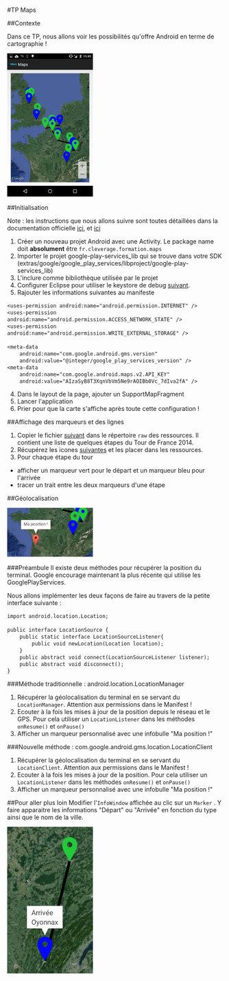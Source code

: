 #TP Maps

##Contexte

Dans ce TP, nous allons voir les possibilités qu'offre Android en terme de cartographie !

<img src="map.png" width="200px"/>

##Initialisation

Note : les instructions que nous allons suivre sont toutes détaillées dans la documentation officielle <a href="http://developer.android.com/google/play-services/setup.html">ici</a>, et <a href="https://developers.google.com/maps/documentation/android/start#installing_the_google_maps_android_v2_api">ici</a>

1. Créer un nouveau projet Android avec une Activity. Le package name doit <b>absolument</b> être `fr.cleverage.formation.maps`
2. Importer le projet google-play-services_lib qui se trouve dans votre SDK (extras/google/google_play_services/libproject/google-play-services_lib)
3. L'inclure comme bibliothèque utilisée par le projet
4. Configurer Eclipse pour utiliser le keystore de debug <a href="./maps_debug.keystore">suivant</a>.
5. Rajouter les informations suivantes au manifeste 
```
<uses-permission android:name="android.permission.INTERNET" />
<uses-permission android:name="android.permission.ACCESS_NETWORK_STATE" />
<uses-permission android:name="android.permission.WRITE_EXTERNAL_STORAGE" />

<meta-data
    android:name="com.google.android.gms.version"
    android:value="@integer/google_play_services_version" />
<meta-data
    android:name="com.google.android.maps.v2.API_KEY"
    android:value="AIzaSyB8T3XqnVbVm5Ne9rAOIBb0Vc_7dIva2fA" />
```
4. Dans le layout de la page, ajouter un SupportMapFragment
5. Lancer l'application
6. Prier pour que la carte s'affiche après toute cette configuration !

##Affichage des marqueurs et des lignes
1. Copier le fichier <a href="locations.json">suivant</a> dans le répertoire `raw` des ressources. Il contient une liste de quelques étapes du Tour de France 2014.
2. Récupérez les icones <a href="./res/">suivantes</a> et les placer dans les ressources.
3. Pour chaque étape du tour
  - afficher un marqueur vert pour le départ et un marqueur bleu pour l'arrivée
  - tracer un trait entre les deux marqueurs d'une étape

##Géolocalisation

<img src="geoloc.png" width="200px"/>

###Préambule
Il existe deux méthodes pour récupérer la position du terminal. Google encourage maintenant la plus récente qui utilise les GooglePlayServices.

Nous allons implémenter les deux façons de faire au travers de la petite interface suivante :
```
import android.location.Location;

public interface LocationSource {
    public static interface LocationSourceListener{
        public void newLocation(Location location); 
    }
    public abstract void connect(LocationSourceListener listener);   
    public abstract void disconnect();
}
```

###Méthode traditionnelle : android.location.LocationManager
1. Récupérer la géolocalisation du terminal en se servant du `LocationManager`. Attention aux permissions dans le Manifest !
2. Ecouter à la fois les mises à jour de la position depuis le réseau et le GPS. Pour cela utiliser un `LocationListener` dans les méthodes `onResume()` et `onPause()`
3. Afficher un marqueur personnalisé avec une infobulle "Ma position !" 

###Nouvelle méthode : com.google.android.gms.location.LocationClient
1. Récupérer la géolocalisation du terminal en se servant du `LocationClient`. Attention aux permissions dans le Manifest !
2. Ecouter à la fois les mises à jour de la position. Pour cela utiliser un `LocationListener` dans les méthodes `onResume()` et `onPause()`
3. Afficher un marqueur personnalisé avec une infobulle "Ma position !" 




##Pour aller plus loin
Modifier l'`InfoWindow` affichée au clic sur un `Marker` . Y faire apparaitre les informations "Départ" ou "Arrivée" en fonction du type ainsi que le nom de la ville.

<img src="custom.png" width="200px"/>